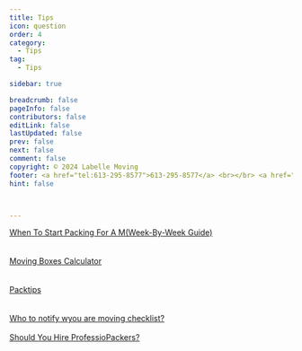 ```yaml
---
title: Tips
icon: question
order: 4
category:
  - Tips
tag:
  - Tips

sidebar: true

breadcrumb: false
pageInfo: false
contributors: false
editLink: false
lastUpdated: false
prev: false
next: false
comment: false
copyright: © 2024 Labelle Moving
footer: <a href="tel:613-295-8577">613-295-8577</a> <br></br> <a href="mailto:info@labellemoving.com">info@labellemoving.com</a>
hint: false



---
```


 <a href="https://moversville.com/bwhen-to-start-packing-for-a-move">When To Start Packing For A M(Week-By-Week Guide)</a>  
  <br></br>
 <a href="https://www.moving.com/moving-boxes/packing-calculator.asp">Moving Boxes Calculator</a>         
  <br></br>
<a href="https://www.consumeraffairs.com/movers/how-to-pack-for-mhtml#:~:text=Packing%20tips%20for%20moving%201%20Declutter%20before%20essentials%20separately.%20...%207%20Pack%20your%20suitcases.%20">Packtips
</a>    
  <br></br>
<a href="https://www.cmhc-schl.gc.ca/en/professionindustry-innovation-and-leadership/industry-expertresources-for-mortgage-professionwho-notify-when-moving-change-of-address-checklist">Who to notify wyou are moving checklist? 
</a>
  <br></br>
<a href="https://www.moving.com/tshould-you-hire-packers-for-your-next-move/">Should You Hire ProfessioPackers?
</a>         

      

<speedy></speedy>

<script setup>
import speedy from "@source/components/speedy.vue"
</script>